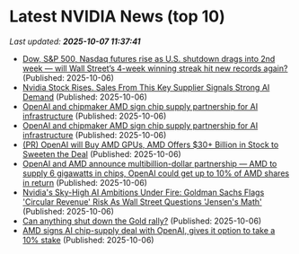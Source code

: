 # Latest NVIDIA News (top 10)
_Last updated: **2025-10-07 11:37:41**_

- [Dow, S&P 500, Nasdaq futures rise as U.S. shutdown drags into 2nd week — will Wall Street’s 4-week winning streak hit new records again?](https://economictimes.indiatimes.com/news/international/us/us-stock-futures-are-surging-today-dow-sp-500-nasdaq-futures-rise-as-u-s-shutdown-drags-into-2nd-week-will-wall-streets-4-week-winning-streak-hit-new-records-again/articleshow/124338486.cms) (Published: 2025-10-06)
- [Nvidia Stock Rises. Sales From This Key Supplier Signals Strong AI Demand](https://biztoc.com/x/59f145508d8c4b21) (Published: 2025-10-06)
- [OpenAI and chipmaker AMD sign chip supply partnership for AI infrastructure](https://finance.yahoo.com/news/openai-chipmaker-amd-sign-chip-112922675.html) (Published: 2025-10-06)
- [OpenAI and chipmaker AMD sign chip supply partnership for AI infrastructure](https://finance.yahoo.com/news/openai-chipmaker-amd-sign-chip-112922899.html) (Published: 2025-10-06)
- [(PR) OpenAI will Buy AMD GPUs, AMD Offers $30+ Billion in Stock to Sweeten the Deal](https://www.techpowerup.com/341628/openai-will-buy-amd-gpus-amd-offers-usd-30-billion-in-stock-to-sweeten-the-deal) (Published: 2025-10-06)
- [OpenAI and AMD announce multibillion-dollar partnership — AMD to supply 6 gigawatts in chips, OpenAI could get up to 10% of AMD shares in return](https://www.tomshardware.com/tech-industry/openai-and-amd-announce-multibillion-dollar-partnership-amd-to-supply-6-gigawatts-in-chips-openai-could-get-up-to-10-percent-of-amd-shares-in-return) (Published: 2025-10-06)
- [Nvidia's Sky-High AI Ambitions Under Fire: Goldman Sachs Flags 'Circular Revenue' Risk As Wall Street Questions 'Jensen's Math'](https://biztoc.com/x/e8d04afd8a770eda) (Published: 2025-10-06)
- [Can anything shut down the Gold rally?](https://finance.yahoo.com/news/anything-shut-down-gold-rally-111916005.html) (Published: 2025-10-06)
- [AMD signs AI chip-supply deal with OpenAI, gives it option to take a 10% stake](https://economictimes.indiatimes.com/tech/artificial-intelligence/amd-signs-ai-chip-supply-deal-with-openai-gives-it-option-to-take-a-10-stake/articleshow/124338460.cms) (Published: 2025-10-06)
